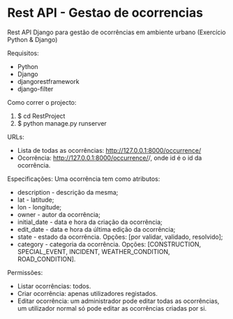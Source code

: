 # Rest API - Gestao de ocorrencias
Rest API Django para gestão de ocorrências em ambiente urbano (Exercício Python & Django)

Requisitos:
 - Python
 - Django
 - djangorestframework
 - django-filter
 
 Como correr o projecto:
  1) $ cd RestProject
  2) $ python manage.py runserver

URLs:
  - Lista de todas as ocorrências: http://127.0.0.1:8000/occurrence/
  - Ocorrência: http://127.0.0.1:8000/occurrence/<id>/, onde id é o id da ocorrência.
  
Especificações:
  Uma ocorrência tem como atributos:
   - description - descrição da mesma;
   - lat - latitude;
   - lon - longitude;
   - owner - autor da ocorrência;
   - initial_date - data e hora da criação da ocorrência;
   - edit_date - data e hora da última edição da ocorrência;
   - state - estado da ocorrência. Opções: [por validar, validado, resolvido];
   - category - categoria da ocorrência. Opções: [CONSTRUCTION, SPECIAL_EVENT, INCIDENT, WEATHER_CONDITION, ROAD_CONDITION].
   
Permissões:
  - Listar ocorrências: todos.
  - Criar ocorrência: apenas utilizadores registados.
  - Editar ocorrência: um administrador pode editar todas as ocorrências, um utilizador normal só pode editar as ocorrências criadas por si.


